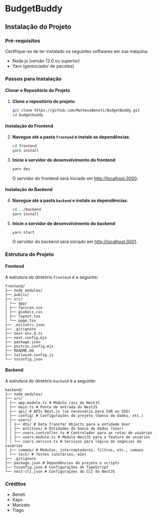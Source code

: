 # BudgetBuddy

## Instalação do Projeto

### Pré-requisitos

Certifique-se de ter instalado os seguintes softwares em sua máquina:

- Node.js (versão 12.0 ou superior)
- Yarn (gerenciador de pacotes)

### Passos para Instalação

#### Clonar o Repositório do Projeto

1. **Clone o repositório do projeto**:

    ```bash
    git clone https://github.com/MatheusBeneti/BudgetBuddy.git
    cd budgetbuddy
    ```

#### Instalação do Frontend

2. **Navegue até a pasta `frontend` e instale as dependências**:

    ```bash
    cd frontend
    yarn install
    ```

3. **Inicie o servidor de desenvolvimento do frontend**:

    ```bash
    yarn dev
    ```

    O servidor do frontend será iniciado em [http://localhost:3000](http://localhost:3000).

#### Instalação do Backend

4. **Navegue até a pasta `backend` e instale as dependências**:

    ```bash
    cd ../backend
    yarn install
    ```

5. **Inicie o servidor de desenvolvimento do backend**:

    ```bash
    yarn start
    ```

    O servidor do backend será iniciado em [http://localhost:3001](http://localhost:3001).

### Estrutura do Projeto

#### Frontend

A estrutura do diretório `frontend` é a seguinte:

```
frontend/
├── node_modules/
├── public/
├── src/
│ └── app/
│ ├── favicon.ico
│ ├── globals.css
│ ├── layout.tsx
│ └── page.tsx
├── .eslintrc.json
├── .gitignore
├── next-env.d.ts
├── next.config.mjs
├── package.json
├── postcss.config.mjs
├── README.md
├── tailwind.config.js
└── tsconfig.json
```

#### Backend

A estrutura do diretório `backend` é a seguinte:

```
backend/
├── node_modules/
├── src/
│ ├── app.module.ts # Módulo raiz do NestJS
│ ├── main.ts # Ponto de entrada do NestJS
│ ├── api/ # APIs Next.js (se necessário para SSR ou SSG)
│ ├── config/ # Configurações do projeto (banco de dados, etc.)
│ ├── users/
│ │ ├── dto/ # Data Transfer Objects para a entidade User
│ │ ├── entities/ # Entidades do banco de dados (User)
│ │ ├── users.controller.ts # Controlador para as rotas de usuários
│ │ ├── users.module.ts # Módulo NestJS para a feature de usuários
│ │ └── users.service.ts # Serviços para lógica de negócios de usuários
│ ├── common/ # Módulos, interceptadores, filtros, etc., comuns
│ └── test/ # Testes (unitários, e2e)
├── .gitignore
├── package.json # Dependências do projeto e scripts
├── tsconfig.json # Configurações do TypeScript
└── nest-cli.json # Configurações do CLI do NestJS
```

### Créditos

- Beneti
- Kayo
- Manzato
- Tiago
